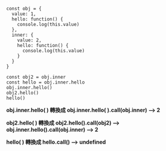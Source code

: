 ```
const obj = {
  value: 1,
  hello: function() {
    console.log(this.value)
  },
  inner: {
    value: 2,
    hello: function() {
      console.log(this.value)
    }
  }
}
  
const obj2 = obj.inner
const hello = obj.inner.hello
obj.inner.hello()
obj2.hello()
hello()
```

**obj.inner.hello( )  轉換成 obj.inner.hello( ).call(obj.inner) --> 2**

**obj2.hello( )  轉換成 obj2.hello().call(obj2) --> obj.inner.hello().call(obj.inner) --> 2**

**hello( )  轉換成 hello.call() --> undefined**